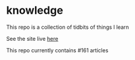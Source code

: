 # knowledge

This repo is a collection of tidbits of things I learn

See the site live [here](https://mark1626.github.io/knowledge/)

This repo currently contains #161 articles

